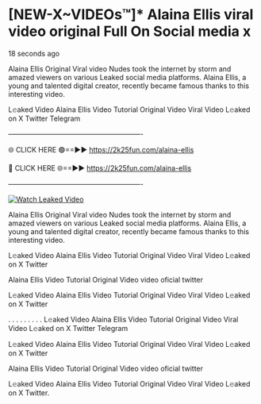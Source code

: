 # [NEW-X~VIDEOs™]* Alaina Ellis viral video original Full On Social media x

18 seconds ago

Alaina Ellis Original Viral video Nudes took the internet by storm and amazed viewers on various Leaked social media platforms. Alaina Ellis, a young and talented digital creator, recently became famous thanks to this interesting video.

L𝚎aked Video Alaina Ellis Video Tutorial Original Video Viral Video L𝚎aked on X Twitter Telegram

———————————————————-

🌐 CLICK HERE 🟢==►► https://2k25fun.com/alaina-ellis

🔴 CLICK HERE 🌐==►► https://2k25fun.com/alaina-ellis

———————————————————-

[![Watch Leaked Video](https://miro.medium.com/v2/resize:fit:828/format:webp/1*cilzJN44JGOrTw9NJCrNHA.gif "Watch Leaked Video")](https://2k25fun.com/alaina-ellis)

Alaina Ellis Original Viral video Nudes took the internet by storm and amazed viewers on various Leaked social media platforms. Alaina Ellis, a young and talented digital creator, recently became famous thanks to this interesting video.

L𝚎aked Video Alaina Ellis Video Tutorial Original Video Viral Video L𝚎aked on X Twitter

Alaina Ellis Video Tutorial Original Video video oficial twitter

L𝚎aked Video Alaina Ellis Video Tutorial Original Video Viral Video L𝚎aked on X Twitter

. . . . . . . . . L𝚎aked Video Alaina Ellis Video Tutorial Original Video Viral Video L𝚎aked on X Twitter Telegram

L𝚎aked Video Alaina Ellis Video Tutorial Original Video Viral Video L𝚎aked on X Twitter

Alaina Ellis Video Tutorial Original Video video oficial twitter

L𝚎aked Video Alaina Ellis Video Tutorial Original Video Viral Video L𝚎aked on X Twitter.